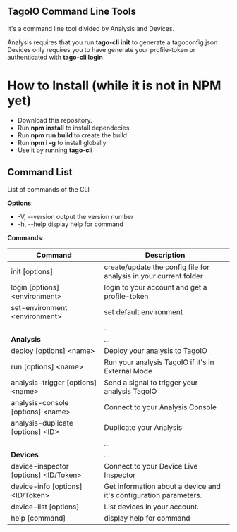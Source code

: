## TagoIO Command Line Tools
It's a command line tool divided by Analysis and Devices.

Analysis requires that you run **tago-cli init** to generate a tagoconfig.json
Devices only requires you to have generate your profile-token or authenticated with **tago-cli login**

# How to Install (while it is not in NPM yet)
- Download this repository.
- Run **npm install** to install dependecies
- Run **npm run build** to create the build
- Run **npm i -g** to install globally
- Use it by running **tago-cli**

## Command List
List of commands of the CLI

**Options**:
-  -V, --version                          output the version number
-  -h, --help                             display help for command

**Commands**:

| Command | Description |
| ---- | ---- |
|  init [options] | create/update the config file for analysis in your current folder |
|  login [options] \<environment> | login to your account and get a profile-token |
|  set-environment \<environment> | set default environment |
| | ... |
|  **Analysis** | ... |
|  deploy [options] \<name> | Deploy your analysis to TagoIO |
|  run [options] \<name>   | Run your analysis TagoIO if it's in External Mode |
|  analysis-trigger [options] \<name> | Send a signal to trigger your analysis TagoIO |
|  analysis-console [options] \<name> | Connect to your Analysis Console |
|  analysis-duplicate [options] \<ID> | Duplicate your Analysis |
| | ... |
|  **Devices** | ... |
|  device-inspector [options] \<ID/Token> | Connect to your Device Live Inspector |
|  device-info [options] \<ID/Token> | Get information about a device and it's configuration parameters. |
|  device-list [options] | List devices in your account. |
|  help [command] | display help for command |
